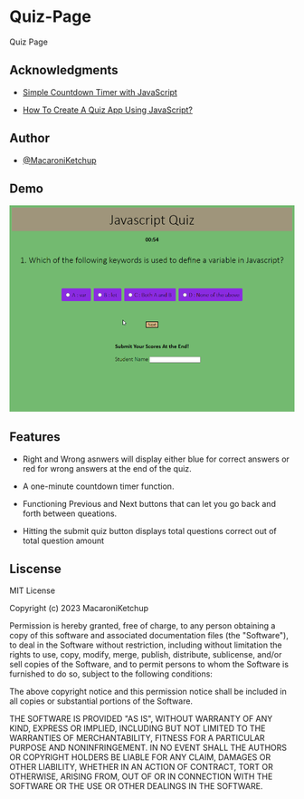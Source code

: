 # Quiz-Page
Quiz Page

## Acknowledgments

- [Simple Countdown Timer with JavaScript](https://www.youtube.com/watch?v=x7WJEmxNlEs)

- [How To Create A Quiz App Using JavaScript?](https://www.codingninjas.com/codestudio/library/how-to-create-a-quiz-app-using-javascript)

## Author

- [@MacaroniKetchup](https://github.com/MacaroniKetchup)

## Demo

![Quiz Page Demo](./assets/image/quizdemo.gif)

## Features

- Right and Wrong asnwers will display either blue for correct answers or red for wrong answers at the end of the quiz.

- A one-minute countdown timer function.

- Functioning Previous and Next buttons that can let you go back and forth between queations.

- Hitting the submit quiz button displays total questions correct out of total question amount

## Liscense
MIT License

Copyright (c) 2023 MacaroniKetchup

Permission is hereby granted, free of charge, to any person obtaining a copy
of this software and associated documentation files (the "Software"), to deal
in the Software without restriction, including without limitation the rights
to use, copy, modify, merge, publish, distribute, sublicense, and/or sell
copies of the Software, and to permit persons to whom the Software is
furnished to do so, subject to the following conditions:

The above copyright notice and this permission notice shall be included in all
copies or substantial portions of the Software.

THE SOFTWARE IS PROVIDED "AS IS", WITHOUT WARRANTY OF ANY KIND, EXPRESS OR
IMPLIED, INCLUDING BUT NOT LIMITED TO THE WARRANTIES OF MERCHANTABILITY,
FITNESS FOR A PARTICULAR PURPOSE AND NONINFRINGEMENT. IN NO EVENT SHALL THE
AUTHORS OR COPYRIGHT HOLDERS BE LIABLE FOR ANY CLAIM, DAMAGES OR OTHER
LIABILITY, WHETHER IN AN ACTION OF CONTRACT, TORT OR OTHERWISE, ARISING FROM,
OUT OF OR IN CONNECTION WITH THE SOFTWARE OR THE USE OR OTHER DEALINGS IN THE
SOFTWARE.